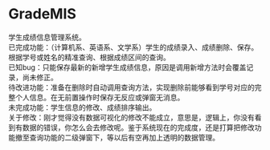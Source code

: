 # GradeMIS
学生成绩信息管理系统。  
已完成功能：（计算机系、英语系、文学系）学生的成绩录入、成绩删除、保存。根据学号或姓名的精准查询、根据成绩区间的查询。  
已知bug：只能保存最新的新增学生成绩信息，原因是调用新增方法时会覆盖记录，尚未修正。  
待改进功能：准备在删除时自动调用查询方法，实现删除前能够看到学号对应的完整个人信息。在无前置操作时保存无反应或弹窗无消息。  
未完成功能：学生信息的修改、成绩排序输出。  
关于修改：刚才觉得没有数据可视化的修改不能成立，意思是，逻辑上，你没有看到有数据的错误，你怎么会去修改呢。鉴于系统现在的完成度，还是打算把修改功能撤至查询功能的二级弹窗下，等以后有空再加上透明的数据管理。  
